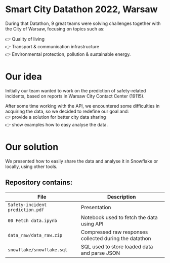# Smart City Datathon 2022, Warsaw

During that Datathon, 9 great teams were solving challenges together with the City of Warsaw, focusing on topics such as:

👉 Quality of living  
👉 Transport & communication infrastructure  
👉 Environmental protection, pollution & sustainable energy.  

# Our idea

Initially our team wanted to work on the prediction of safety-related incidents, based on reports in Warsaw City Contact Center (19115).

After some time working with the API, we encountered some difficulties in acquiring the data, so we decided to redefine our goal and:  
👉 provide a solution for better city data sharing  
👉 show examples how to easy analyse the data.  


# Our solution

We presented how to easily share the data and analyse it in Snowflake or locally, using other tools.  

## Repository contains:
| File | Description |
| --- | --- |
| `Safety-incident prediction.pdf` | Presentation |
| `00 Fetch data.ipynb` | Notebook used to fetch the data using API |  
| `data_raw/data_raw.zip` | Compressed raw responses collected during the datathon | 
| `snowflake/snowflake.sql` | SQL used to store loaded data and parse JSON | 
